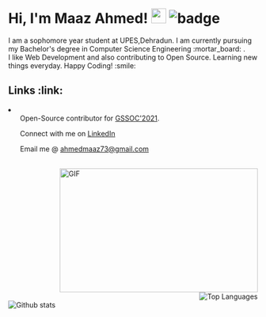 <h1> Hi, I'm Maaz Ahmed! <img src="https://raw.githubusercontent.com/MartinHeinz/MartinHeinz/master/wave.gif" width="30px">
  <img src="https://visitor-badge.glitch.me/badge?page_id=Maaz-Code.Maaz-Code" alt="badge"></h1>
I am a sophomore year student at UPES,Dehradun. I am currently pursuing my Bachelor's degree in Computer Science Engineering :mortar_board: .<br>
I like Web Development and also contributing to Open Source. Learning new things everyday. Happy Coding! :smile:
<br>
<h2> Links :link: </h2>
<li>
  <ul>Open-Source contributor for <a href="https://gssoc.girlscript.tech/index.html">GSSOC'2021</a>. </ul>
  <ul> Connect with me on <a href="https://www.linkedin.com/in/maaz-ahmed-6b9b98187/">LinkedIn</a> </ul>
  <ul> Email me @ <a href="ahmedmaaz73@gmail.com">ahmedmaaz73@gmail.com</a> </ul>
</li>
<br>
<img align="right" alt="GIF" src="https://github.com/abhisheknaiidu/abhisheknaiidu/blob/master/code.gif?raw=true" width="400" height="250" />
<br>
<div align="right"><img src="https://github-readme-stats.vercel.app/api/top-langs/?username=Maaz-Code&layout=compact&theme=dark" alt="Top Languages" />
<div align="left"><img src="https://github-readme-stats.vercel.app/api?username=Maaz-Code&show_icons=true&theme=dark" alt="Github stats" />
